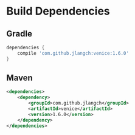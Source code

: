 # Build Dependencies


## Gradle

```groovy
dependencies {
    compile 'com.github.jlangch:venice:1.6.0'
}
```

## Maven

```xml
<dependencies>
    <dependency>
        <groupId>com.github.jlangch</groupId>
        <artifactId>venice</artifactId>
        <version>1.6.0</version>
    </dependency>
</dependencies>
```
